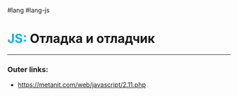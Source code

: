 #lang #lang-js
# <font color="#00b0f0">JS:</font> Отладка и отладчик
---
### Outer links:
- https://metanit.com/web/javascript/2.11.php